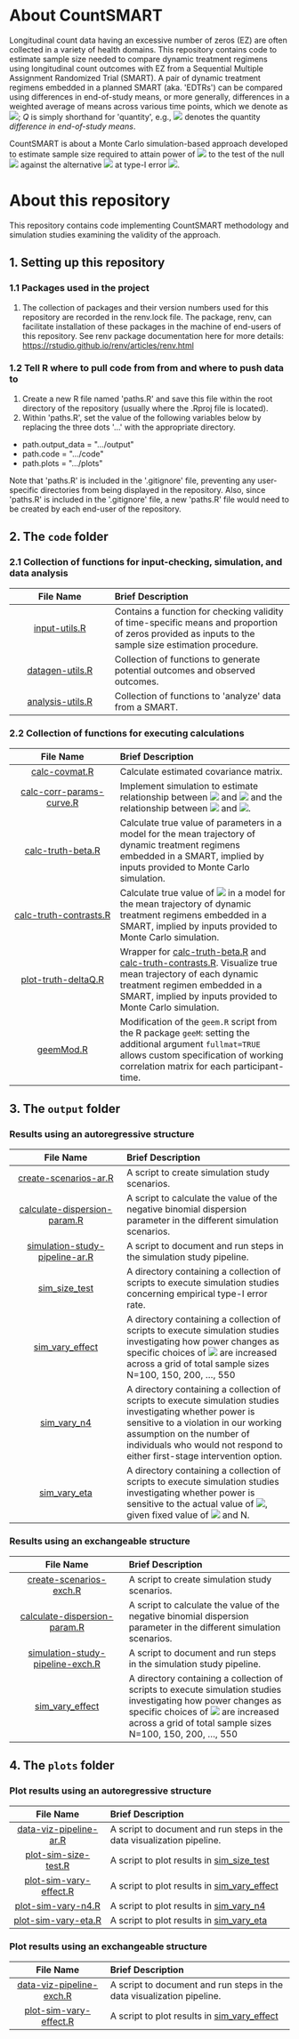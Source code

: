 # About CountSMART

Longitudinal count data having an excessive number of zeros (EZ) are often collected in a variety of health domains. This repository contains code to estimate sample size needed to compare dynamic treatment regimens using longitudinal count outcomes with EZ from a Sequential Multiple Assignment Randomized Trial (SMART). A pair of dynamic treatment regimens embedded in a planned SMART (aka. 'EDTRs') can be compared using differences in end-of-study means, or more generally, differences in a weighted average of means across various time points, which we denote as <img src="https://render.githubusercontent.com/render/math?math=$\Delta_Q$">; _Q_ is simply shorthand for 'quantity', e.g., <img src="https://render.githubusercontent.com/render/math?math=$\Delta_{EOS}$"> denotes the quantity _difference in end-of-study means_.

CountSMART is about a Monte Carlo simulation-based approach developed to estimate sample size required to attain power of <img src="https://render.githubusercontent.com/render/math?math=$1-\eta$"> to the test of the null <img src="https://render.githubusercontent.com/render/math?math=$H_0:\Delta_Q=0$"> against the alternative <img src="https://render.githubusercontent.com/render/math?math=$H_a:\Delta_Q\neq0$"> at type-I error <img src="https://render.githubusercontent.com/render/math?math=$\alpha$">. 

# About this repository

This repository contains code implementing CountSMART methodology and simulation studies examining the validity of the approach.

## 1. Setting up this repository

### 1.1 Packages used in the project

1. The collection of packages and their version numbers used for this repository are recorded in the renv.lock file. The package, renv, can facilitate installation of these packages in the machine of end-users of this repository. See renv package documentation here for more details: https://rstudio.github.io/renv/articles/renv.html

### 1.2 Tell R where to pull code from from and where to push data to

1. Create a new R file named 'paths.R' and save this file within the root directory of the repository (usually where the .Rproj file is located).
2. Within 'paths.R', set the value of the following variables below by replacing the three dots '...' with the appropriate directory. 

* path.output_data = ".../output"
* path.code = ".../code"
* path.plots = ".../plots"

Note that 'paths.R' is included in the '.gitignore' file, preventing any user-specific directories from being displayed in the repository. Also, since 'paths.R' is included in the '.gitignore' file, a new 'paths.R' file would need to be created by each end-user of the repository.

## 2. The `code` folder

### 2.1 Collection of functions for input-checking, simulation, and data analysis

| <img height=0 width=350> File Name <img height=0 width=350> | <img height=0 width=800> Brief Description <img height=0 width=800> |
|:------------------------------------------:|:--------------------------------------------------------------------------------------------------|
[input-utils.R](https://github.com/jamieyap/CountSMART/tree/master/code/input-utils.R) | Contains a function for checking validity of time-specific means and proportion of zeros provided as inputs to the sample size estimation procedure.
[datagen-utils.R](https://github.com/jamieyap/CountSMART/tree/master/code/datagen-utils.R) | Collection of functions to generate potential outcomes and observed outcomes.
[analysis-utils.R](https://github.com/jamieyap/CountSMART/tree/master/code/analysis-utils.R) | Collection of functions to 'analyze' data from a SMART.

### 2.2 Collection of functions for executing calculations

| <img height=0 width=350> File Name <img height=0 width=350> | <img height=0 width=800> Brief Description <img height=0 width=800> |
|:------------------------------------------:|:--------------------------------------------------------------------------------------------------|
[calc-covmat.R](https://github.com/jamieyap/CountSMART/tree/master/code/calc-covmat.R) | Calculate estimated covariance matrix.
[calc-corr-params-curve.R](https://github.com/jamieyap/CountSMART/tree/master/code/calc-corr-params-curve.R) | Implement simulation to estimate relationship between <img src="https://render.githubusercontent.com/render/math?math=$\rho$"> and <img src="https://render.githubusercontent.com/render/math?math=$\tau_{MAX}$"> and the relationship between <img src="https://render.githubusercontent.com/render/math?math=$\rho$"> and <img src="https://render.githubusercontent.com/render/math?math=$\tau_{MIN}$">.
[calc-truth-beta.R](https://github.com/jamieyap/CountSMART/tree/master/code/calc-truth-beta.R) | Calculate true value of parameters in a model for the mean trajectory of dynamic treatment regimens embedded in a SMART, implied by inputs provided to Monte Carlo simulation.
[calc-truth-contrasts.R](https://github.com/jamieyap/CountSMART/tree/master/code/calc-truth-contrasts.R) | Calculate true value of <img src="https://render.githubusercontent.com/render/math?math=$\Delta_Q$"> in a model for the mean trajectory of dynamic treatment regimens embedded in a SMART, implied by inputs provided to Monte Carlo simulation.
[plot-truth-deltaQ.R](https://github.com/jamieyap/CountSMART/tree/master/code/plot-truth-deltaQ.R) | Wrapper for [calc-truth-beta.R](https://github.com/jamieyap/CountSMART/tree/master/code/calc-truth-beta.R) and [calc-truth-contrasts.R](https://github.com/jamieyap/CountSMART/tree/master/code/calc-truth-contrasts.R). Visualize true mean trajectory of each dynamic treatment regimen embedded in a SMART, implied by inputs provided to Monte Carlo simulation.
[geemMod.R](https://github.com/jamieyap/CountSMART/tree/master/code/geemMod.R) | Modification of the `geem.R` script from the R package `geeM`: setting the additional argument `fullmat=TRUE` allows custom specification of working correlation matrix for each participant-time.

## 3. The `output` folder

### Results using an autoregressive structure
| <img height=0 width=350> File Name <img height=0 width=350> | <img height=0 width=800> Brief Description <img height=0 width=800> |
|:------------------------------------------:|:--------------------------------------------------------------------------------------------------|
[create-scenarios-ar.R](https://github.com/jamieyap/CountSMART/tree/master/output/autoregressive/create-scenarios-ar.R) | A script to create simulation study scenarios.
[calculate-dispersion-param.R](https://github.com/jamieyap/CountSMART/blob/master/output/autoregressive/calculate-dispersion-param.R) | A script to calculate the value of the negative binomial dispersion parameter in the different simulation scenarios.
[simulation-study-pipeline-ar.R](https://github.com/jamieyap/CountSMART/tree/master/output/autoregressive/simulation-study-pipeline-ar.R) | A script to document and run steps in the simulation study pipeline.
[sim_size_test](https://github.com/jamieyap/CountSMART/tree/master/output/autoregressive/sim_size_test) | A directory containing a collection of scripts to execute simulation studies concerning empirical type-I error rate.
[sim_vary_effect](https://github.com/jamieyap/CountSMART/tree/master/output/autoregressive/sim_vary_effect) | A directory containing a collection of scripts to execute simulation studies  investigating how power changes as specific choices of <img src="https://render.githubusercontent.com/render/math?math=$\Delta_Q$"> are increased across a grid of total sample sizes N=100, 150, 200, …, 550
[sim_vary_n4](https://github.com/jamieyap/CountSMART/tree/master/output/autoregressive/sim_vary_n4) | A directory containing a collection of scripts to execute simulation studies investigating whether power is sensitive to a violation in our working assumption on the number of individuals who would not respond to either first-stage intervention option.
[sim_vary_eta](https://github.com/jamieyap/CountSMART/tree/master/output/autoregressive/sim_vary_eta) | A directory containing a collection of scripts to execute simulation studies investigating whether power is sensitive to the actual value of <img src="https://render.githubusercontent.com/render/math?math=$\eta$">, given fixed value of <img src="https://render.githubusercontent.com/render/math?math=$\rho$"> and N.

### Results using an exchangeable structure
| <img height=0 width=350> File Name <img height=0 width=350> | <img height=0 width=800> Brief Description <img height=0 width=800> |
|:------------------------------------------:|:--------------------------------------------------------------------------------------------------|
[create-scenarios-exch.R](https://github.com/jamieyap/CountSMART/tree/master/output/exchangeable/create-scenarios-exch.R) | A script to create simulation study scenarios.
[calculate-dispersion-param.R](https://github.com/jamieyap/CountSMART/blob/master/output/exchangeable/calculate-dispersion-param.R) | A script to calculate the value of the negative binomial dispersion parameter in the different simulation scenarios.
[simulation-study-pipeline-exch.R](https://github.com/jamieyap/CountSMART/tree/master/output/exchangeable/simulation-study-pipeline-ar.R) | A script to document and run steps in the simulation study pipeline.
[sim_vary_effect](https://github.com/jamieyap/CountSMART/tree/master/output/exchangeable/sim_vary_effect) | A directory containing a collection of scripts to execute simulation studies  investigating how power changes as specific choices of <img src="https://render.githubusercontent.com/render/math?math=$\Delta_Q$"> are increased across a grid of total sample sizes N=100, 150, 200, …, 550

## 4. The `plots` folder

### Plot results using an autoregressive structure
| <img height=0 width=350> File Name <img height=0 width=350> | <img height=0 width=800> Brief Description <img height=0 width=800> |
|:------------------------------------------:|:--------------------------------------------------------------------------------------------------|
[data-viz-pipeline-ar.R](https://github.com/jamieyap/CountSMART/tree/master/plots/autoregressive/data-viz-pipeline-ar.R) | A script to document and run steps in the data visualization pipeline.
[plot-sim-size-test.R](https://github.com/jamieyap/CountSMART/tree/master/plots/autoregressive/plot-sim-size-test.R) | A script to plot results in [sim_size_test](https://github.com/jamieyap/CountSMART/tree/master/output/autoregressive/sim_size_test)
[plot-sim-vary-effect.R](https://github.com/jamieyap/CountSMART/tree/master/plots/autoregressive/plot-sim-vary-effect.R) | A script to plot results in [sim_vary_effect](https://github.com/jamieyap/CountSMART/tree/master/output/autoregressive/sim_vary_effect)
[plot-sim-vary-n4.R](https://github.com/jamieyap/CountSMART/tree/master/plots/autoregressive/plot-sim-vary-n4.R) | A script to plot results in [sim_vary_n4](https://github.com/jamieyap/CountSMART/tree/master/output/autoregressive/sim_vary_n4)
[plot-sim-vary-eta.R](https://github.com/jamieyap/CountSMART/tree/master/plots/autoregressive/plot-sim-vary-eta.R) | A script to plot results in [sim_vary_eta](https://github.com/jamieyap/CountSMART/tree/master/output/autoregressive/sim_vary_eta)

### Plot results using an exchangeable structure
| <img height=0 width=350> File Name <img height=0 width=350> | <img height=0 width=800> Brief Description <img height=0 width=800> |
|:------------------------------------------:|:--------------------------------------------------------------------------------------------------|
[data-viz-pipeline-exch.R](https://github.com/jamieyap/CountSMART/tree/master/plots/exchangeable/data-viz-pipeline-exch.R) | A script to document and run steps in the data visualization pipeline.
[plot-sim-vary-effect.R](https://github.com/jamieyap/CountSMART/tree/master/plots/exchangeable/plot-sim-vary-effect.R) | A script to plot results in [sim_vary_effect](https://github.com/jamieyap/CountSMART/tree/master/output/exchangeable/sim_vary_effect)

